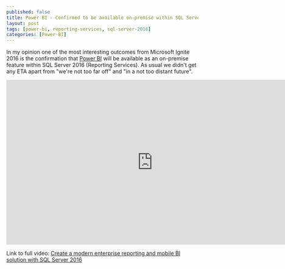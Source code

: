 ```yaml
---
published: false
title: Power BI - Confirmed to be available on-premise within SQL Server 2016
layout: post
tags: [power-bi, reporting-services, sql-server-2016]
categories: [Power-BI]
---
```


In my opinion one of the most interesting outcomes from Microsoft Ignite 2016 is the confirmation that [Power BI](https://powerbi.microsoft.com) will be available as an on-premise feature within SQL Server 2016 (Reporting Services). As usual we didn't get any ETA apart from "we're not too far off" and "in a not too distant future".

<p><iframe width="768" height="432" src="https://www.youtube.com/embed/gkOG9HxRpZs?start=3483" frameborder="0" allowfullscreen></iframe></p>

Link to full video: [Create a modern enterprise reporting and mobile BI solution with SQL Server 2016](https://www.youtube.com/watch?v=gkOG9HxRpZs)